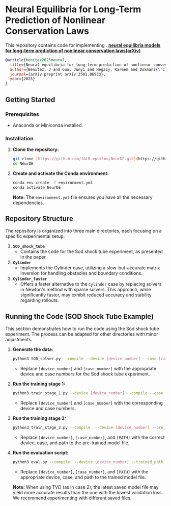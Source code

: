 # Neural Equilibria for Long-Term Prediction of Nonlinear Conservation Laws

This repository contains code for implementing . [**neural equilibria models for long-term prediction of nonlinear conservation laws(arXiv)**](https://arxiv.org/abs/2501.06933)

```bibtex
@article{benitez2025neural,
  title={Neural equilibria for long-term prediction of nonlinear conservation laws},
  author={Benitez, J and Guo, Junyi and Hegazy, Kareem and Dokmani{\'c}, Ivan and Mahoney, Michael W and de Hoop, Maarten V},
  journal={arXiv preprint arXiv:2501.06933},
  year={2025}
}
```


## Getting Started

### Prerequisites

* Anaconda or Miniconda installed.

### Installation

1.  **Clone the repository:**

    ```bash
    git clone [https://github.com/JALB-epsilon/NeurDE.git](https://github.com/JALB-epsilon/NeurDE.git)
    cd NeurDE
    ```

2.  **Create and activate the Conda environment:**

    ```bash
    conda env create -f environment.yml
    conda activate NeurDE
    ```

    **Note:** The `environment.yml` file ensures you have all the necessary dependencies.

## Repository Structure

The repository is organized into three main directories, each focusing on a specific experimental setup:

1.  **`SOD_shock_tube`**
    * Contains the code for the Sod shock tube experiment, as presented in the paper.
2.  **`Cylinder`**
    * Implements the Cylinder case, utilizing a slow-but-accurate matrix inversion for handling obstacles and boundary conditions.
3.  **`Cylinder_faster`**
    * Offers a faster alternative to the `Cylinder` case by replacing solvers in Newton's method with sparse solvers. This approach, while significantly faster, may exhibit reduced accuracy and stability regarding rollouts.

## Running the Code (SOD Shock Tube Example)

This section demonstrates how to run the code using the Sod shock tube experiment. The process can be adapted for other directories with minor adjustments.

1.  **Generate the data:**

    ```bash
    python3 SOD_solver.py --compile --device [device_number] --case [case_number]
    ```

    * Replace `[device_number]` and `[case_number]` with the appropriate device and case numbers for the Sod shock tube experiment.

2.  **Run the training stage 1:**

    ```bash
    python3 train_stage_1.py --device [device_number] --compile --case [case_number]
    ```

    * Replace `[device_number]` and `[case_number]` with the corresponding device and case numbers.

3.  **Run the training stage 2:**

    ```bash
    python3 train_stage_2.py --compile  --device [device_number] --pre_trained_path [PATH]
    ```

    * Replace `[device_number]`, `[case_number]`, and `[PATH]` with the correct device, case, and path to the pre-trained model file.

4.  **Run the evaluation script:**

    ```bash
    python3 eval.py --compile  --device [device_number] --trained_path [PATH]
    ```

    * Replace `[device_number]`, `[case_number]`, and `[PATH]` with the appropriate device, case, and path to the trained model file.

    **Note:** When using TVD (as in case 2), the latest saved model file may yield more accurate results than the one with the lowest validation loss. We recommend experimenting with different saved files.
